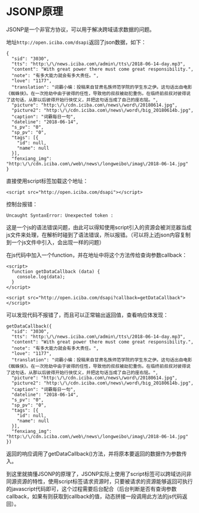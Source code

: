 # JSONP原理

JSONP是一个非官方协议，可以用于解决跨域请求数据的问题。

地址`http://open.iciba.com/dsapi`返回了json数据，如下：

    {
      "sid": "3030",
      "tts": "http:\/\/news.iciba.com\/admin\/tts\/2018-06-14-day.mp3",
      "content": "With great power there must come great responsibility.",
      "note": "有多大能力就会有多大责任。",
      "love": "1177",
      "translation": "词霸小编：投稿来自甘肃名族师范学院的学生东之伊。这句话出自电影《蜘蛛侠》。在一次抢劫中由于彼得的任性，导致他的叔叔被劫犯重伤。在临终前叔叔对彼得说了这句话，从那以后彼得开始行侠仗义，并把这句话当成了自己的座右铭。",
      "picture": "http:\/\/cdn.iciba.com\/news\/word\/20180614.jpg",
      "picture2": "http:\/\/cdn.iciba.com\/news\/word\/big_20180614b.jpg",
      "caption": "词霸每日一句",
      "dateline": "2018-06-14",
      "s_pv": "0",
      "sp_pv": "0",
      "tags": [{
        "id": null,
        "name": null
      }],
      "fenxiang_img": "http:\/\/cdn.iciba.com\/web\/news\/longweibo\/imag\/2018-06-14.jpg"
    }

直接使用script标签加载这个地址：

    <script src="http://open.iciba.com/dsapi"></script>

控制台报错：

    Uncaught SyntaxError: Unexpected token :

这是一个js的语法错误问题，由此可以得知使用script引入的资源会被浏览器当成js文件来处理，在解析时碰到了语法错误，所以报错。（可以将上述json内容复制到一个js文件中引入，会出现一样的问题）

在js代码中加入一个function，并在地址中将这个方法传给查询参数callback：

    <script>
      function getDataCallback (data) {
        console.log(data);
      }
    </script>

    <script src="http://open.iciba.com/dsapi?callback=getDataCallback"></script>

可以发现代码不报错了，而且可以正常输出返回值，查看响应体发现：

    getDataCallback({
      "sid": "3030",
      "tts": "http:\/\/news.iciba.com\/admin\/tts\/2018-06-14-day.mp3",
      "content": "With great power there must come great responsibility.",
      "note": "有多大能力就会有多大责任。",
      "love": "1177",
      "translation": "词霸小编：投稿来自甘肃名族师范学院的学生东之伊。这句话出自电影《蜘蛛侠》。在一次抢劫中由于彼得的任性，导致他的叔叔被劫犯重伤。在临终前叔叔对彼得说了这句话，从那以后彼得开始行侠仗义，并把这句话当成了自己的座右铭。",
      "picture": "http:\/\/cdn.iciba.com\/news\/word\/20180614.jpg",
      "picture2": "http:\/\/cdn.iciba.com\/news\/word\/big_20180614b.jpg",
      "caption": "词霸每日一句",
      "dateline": "2018-06-14",
      "s_pv": "0",
      "sp_pv": "0",
      "tags": [{
        "id": null,
        "name": null
      }],
      "fenxiang_img": "http:\/\/cdn.iciba.com\/web\/news\/longweibo\/imag\/2018-06-14.jpg"
    })

返回的响应调用了getDataCallback()方法，并将原本要返回的数据作为参数传入。

到这里就搞懂JSONP的原理了，JSONP实际上使用了script标签可以跨域访问非同源资源的特性，使用script标签请求资源时，只要被请求的资源能够返回可执行的javascript代码即可，这个过程需要后台配合（后台判断是否有查询参数callback，如果有则获取到callback的值，动态拼接一段调用此方法的js代码返回）。
